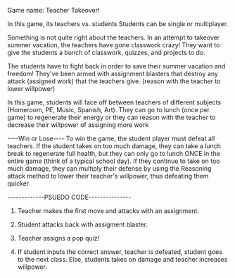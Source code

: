 Game name: Teacher Takeover!

In this game, its teachers vs. students
Students can be single or multiplayer. 

Something is not quite right about the teachers. In an attempt to takeover summer vacation, the teachers have gone classwork crazy! They want to give the students a bunch of classwork, quizzes, and projects to do.

The students have to fight back in order to save their summer vacation and freedom! They've been armed with assignment blasters that destroy any attack (assigned work) that the teachers give. (reason with the teacher to lower willpower)

In this game, students will face off between teachers of different subjects (Homeroom, PE, Music, Spanish, Art). They can go to lunch (once per game) to regenerate their energy or they can reason with the teacher to decrease their willpower of assigning more work

----Win or Lose----
To win the game, the student player must defeat all teachers. If the student takes on too much damage, they can take a lunch break to regenerate full health, but they can only go to lunch ONCE in the entire game (think of a typical school day). If they continue to take on too much damage, they can multiply their defense by using the Reasoning attack method to lower their teacher's willpower, thus defeating them quicker


-------------PSUEDO CODE---------------
1. Teacher makes the first move and attacks with an assignment.

2. Student attacks back with assigment blaster.

3. Teacher assigns a pop quiz!

4. If student inputs the correct answer, teacher is defeated, student goes to the next class. Else, students takes on damage and teacher increases willpower.